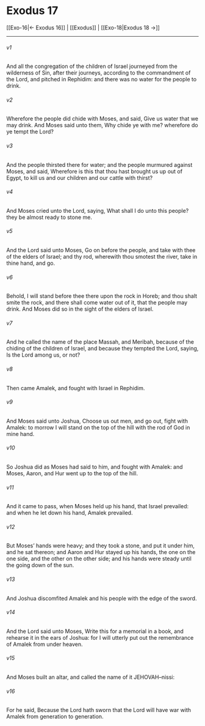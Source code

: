# Exodus 17

[[Exo-16|← Exodus 16]] | [[Exodus]] | [[Exo-18|Exodus 18 →]]
***

###### v1
And all the congregation of the children of Israel journeyed from the wilderness of Sin, after their journeys, according to the commandment of the Lord, and pitched in Rephidim: and there was no water for the people to drink.
###### v2
Wherefore the people did chide with Moses, and said, Give us water that we may drink. And Moses said unto them, Why chide ye with me? wherefore do ye tempt the Lord?
###### v3
And the people thirsted there for water; and the people murmured against Moses, and said, Wherefore is this that thou hast brought us up out of Egypt, to kill us and our children and our cattle with thirst?
###### v4
And Moses cried unto the Lord, saying, What shall I do unto this people? they be almost ready to stone me.
###### v5
And the Lord said unto Moses, Go on before the people, and take with thee of the elders of Israel; and thy rod, wherewith thou smotest the river, take in thine hand, and go.
###### v6
Behold, I will stand before thee there upon the rock in Horeb; and thou shalt smite the rock, and there shall come water out of it, that the people may drink. And Moses did so in the sight of the elders of Israel.
###### v7
And he called the name of the place Massah, and Meribah, because of the chiding of the children of Israel, and because they tempted the Lord, saying, Is the Lord among us, or not?
###### v8
Then came Amalek, and fought with Israel in Rephidim.
###### v9
And Moses said unto Joshua, Choose us out men, and go out, fight with Amalek: to morrow I will stand on the top of the hill with the rod of God in mine hand.
###### v10
So Joshua did as Moses had said to him, and fought with Amalek: and Moses, Aaron, and Hur went up to the top of the hill.
###### v11
And it came to pass, when Moses held up his hand, that Israel prevailed: and when he let down his hand, Amalek prevailed.
###### v12
But Moses’ hands were heavy; and they took a stone, and put it under him, and he sat thereon; and Aaron and Hur stayed up his hands, the one on the one side, and the other on the other side; and his hands were steady until the going down of the sun.
###### v13
And Joshua discomfited Amalek and his people with the edge of the sword.
###### v14
And the Lord said unto Moses, Write this for a memorial in a book, and rehearse it in the ears of Joshua: for I will utterly put out the remembrance of Amalek from under heaven.
###### v15
And Moses built an altar, and called the name of it JEHOVAH–nissi:
###### v16
For he said, Because the Lord hath sworn that the Lord will have war with Amalek from generation to generation. 
